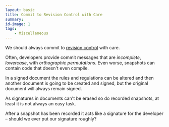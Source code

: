 ```yaml
---
layout: basic
title: Commit to Revision Control with Care
summary:
id-image: 1
tags:
    - Miscellaneous
---
```


We should always commit to [revision control](http://en.wikipedia.org/wiki/Revision_control) with care.

Often, developers provide commit messages that are *incomplete*, *lowercase*, with *orthographic permutations*. Even worse, snapshots can contain code that doesn't even compile.

In a signed document the rules and regulations can be altered and then another document is going to be created and signed, but the original document will always remain signed.

<p class="message">As signatures in documents can't be erased so do recorded snapshots, at least it is not always an easy task.</p>

After a snapshot has been recorded it acts like a signature for the developer &ndash; should we ever put our signature roughly?
